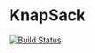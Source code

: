 # KnapSack

[![Build Status](https://travis-ci.org/ErikaAnderskar/KnapSack.svg?branch=master)](https://travis-ci.org/ErikaAnderskar/KnapSack)
